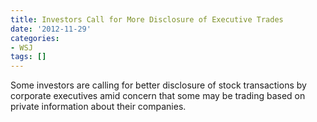 ```yaml
---
title: Investors Call for More Disclosure of Executive Trades
date: '2012-11-29'
categories:
- WSJ
tags: []
---
```

Some investors are calling for better disclosure of stock transactions by corporate executives amid concern that some may be trading based on private information about their companies.